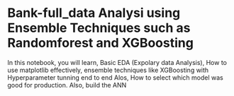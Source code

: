 # Bank-full_data Analysi using Ensemble Techniques such as Randomforest and XGBoosting
In this notebook, you will learn, Basic EDA (Expolary data Analysis), How to use matplotlib effectively, ensemble techniques like XGBoosting with Hyperparameter tunning end to end Alos, How to select which model was good for production. Also, build the ANN
